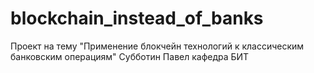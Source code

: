 # blockchain_instead_of_banks
Проект на тему "Применение блокчейн технологий к классическим банковским операциям" Субботин Павел кафедра БИТ
